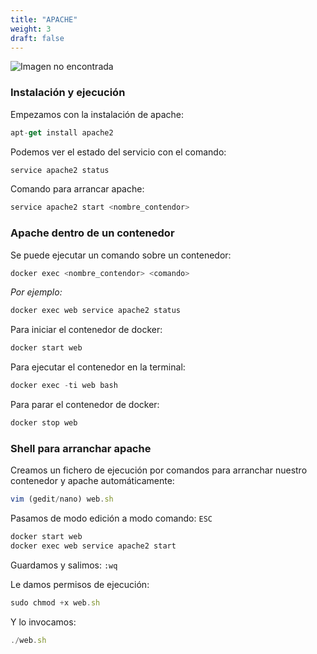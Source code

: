 ```yaml
---
title: "APACHE"
weight: 3
draft: false
---
```


![Imagen no encontrada](/img/apache.jpeg "Apache")

### Instalación y ejecución

Empezamos con la instalación de apache:

``` js
apt-get install apache2
```

Podemos ver el estado del servicio con el comando:

``` js
service apache2 status
```

Comando para arrancar apache:

``` js
service apache2 start <nombre_contendor>
```

### Apache dentro de un contenedor

Se puede ejecutar un comando sobre un contenedor: 

``` js
docker exec <nombre_contendor> <comando>
```

_Por ejemplo:_

``` js
docker exec web service apache2 status
```

Para iniciar el contenedor de docker: 

``` js
docker start web
```

Para ejecutar el contenedor en la terminal: 

``` js
docker exec -ti web bash
```

Para parar el contenedor de docker: 

``` js
docker stop web
```

### Shell para arranchar apache

Creamos un fichero de ejecución por comandos para arranchar nuestro contenedor y apache automáticamente:

``` js
vim (gedit/nano) web.sh
```

Pasamos de modo edición a modo comando: `ESC`

``` js
docker start web
docker exec web service apache2 start
```

Guardamos y salimos: `:wq`

Le damos permisos de ejecución: 

``` js
sudo chmod +x web.sh
```

Y lo invocamos: 


``` js
./web.sh
```

